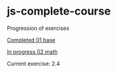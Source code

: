 # js-complete-course

Progression of exercises

[Completed  01 base](https://github.com/ChihyuKah/js-complete-course/tree/master/01-base)

[In progress 02 math](https://github.com/ChihyuKah/js-complete-course/tree/master/02-maths)

Current exercise: 2.4
